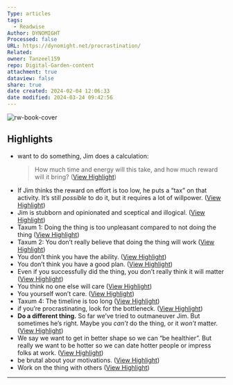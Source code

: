 ```yaml
---
Type: articles
tags:
  - Readwise
Author: DYNOMIGHT
Processed: false
URL: https://dynomight.net/procrastination/
Related: 
owner: Tanzeel159
repo: Digital-Garden-content
attachment: true
dataview: false
share: true
date created: 2024-02-04 12:06:33
date modified: 2024-03-24 09:42:56
---
```

![rw-book-cover](https://dynomight.net/img/procrastination/table.jpg)

## Highlights
- want to do something, Jim does a calculation:
  > How much time and energy will this take, and how much reward will it bring? ([View Highlight](https://read.readwise.io/read/01h13a0af71py05rty0kpk4xwk))
- If Jim thinks the reward on effort is too low, he puts a “tax” on that activity. It’s still *possible* to do it, but it requires a lot of willpower. ([View Highlight](https://read.readwise.io/read/01h13a0kn4d61qa1qtps476hfn))
- Jim is stubborn and opinionated and sceptical and illogical. ([View Highlight](https://read.readwise.io/read/01h13a1jzbvxdz5tdz28ng2dvt))
- Taxum 1: Doing the thing is too unpleasant compared to not doing the thing ([View Highlight](https://read.readwise.io/read/01h13frbfzbehq798c87v6sk7j))
- Taxum 2: You don’t really believe that doing the thing will work ([View Highlight](https://read.readwise.io/read/01h13frpvdxaf6n12agh66a1qx))
- You don’t think you have the ability. ([View Highlight](https://read.readwise.io/read/01h13fs4sfg0cgkrdjsymd22x6))
- You don’t think you have a good plan. ([View Highlight](https://read.readwise.io/read/01h13fsc0mazprh0dfspg8663n))
- Even if you successfully did the thing, you don’t really think it will matter ([View Highlight](https://read.readwise.io/read/01h13fsj33y4wpx5jg0kgkydfx))
- You think no one else will care ([View Highlight](https://read.readwise.io/read/01h13fsnkb35mfzpbn39asv88p))
- You yourself won’t care. ([View Highlight](https://read.readwise.io/read/01h13fsse3de2a7r94926epg3a))
- Taxum 4: The timeline is too long ([View Highlight](https://read.readwise.io/read/01h13ft185wsmfb3g8nrbta2ws))
- if you’re procrastinating, look for the bottleneck. ([View Highlight](https://read.readwise.io/read/01h13aakezzw30j61gcd1ny94w))
- **Do a different thing.** So far we’ve tried to outmaneuver Jim. But sometimes he’s right. Maybe you *can’t* do the thing, or it *won’t* matter. ([View Highlight](https://read.readwise.io/read/01h13fwegsqnv9jcjwft0rqsf3))
- We say we want to get in better shape so we can “be healthier”. But really we want to be hotter so we can date hotter people or impress folks at work. ([View Highlight](https://read.readwise.io/read/01h13fxs4g7j3g1arbf7e4ay9x))
- be brutal about your motivations. ([View Highlight](https://read.readwise.io/read/01h13fxhh10w8kehbectfrhwg6))
- Work on the thing with others ([View Highlight](https://read.readwise.io/read/01h14qwcfrs0mngph2y8etkbb8))
---
